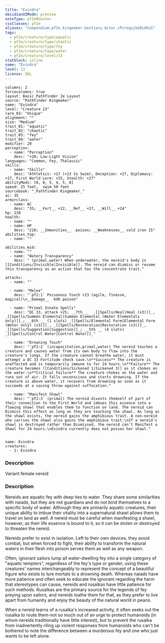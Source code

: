 ```yaml
---
title: "Evindra"
obsidianUIMode: preview
noteType: pf2eMonster
cssClasses: pf2e
aliases: "Compendium.pf2e.kingmaker-bestiary.Actor.cPcregujkG0LUHiG" 
tags:
  - pf2e/creature/type/aquatic
  - pf2e/creature/type/chaotic
  - pf2e/creature/type/fey
  - pf2e/creature/type/water
  - pf2e/creature/level/13
statblock: inline
name: "Evindra"
level: 13
license: OGL
---
```


```statblock
columns: 2
forcecolumns: true
layout: Basic Pathfinder 2e Layout
source: "Pathfinder Kingmaker"
name: "Evindra"
level: "Creature 13"
rare_03: "Unique"
alignment: ""
size: "Medium"
trait_01: "aquatic"
trait_02: "chaotic"
trait_03: "fey"
trait_04: "water"
modifier: 20
perception:
  - name: "Perception"
    desc: "+20; Low-Light Vision"
languages: "Common, Fey, Thalassic"
skills:
  - name: "Skills"
    desc: "Athletics: +17 (+23 to Swim), Deception: +27, Diplomacy: +27, First World Lore: +25, Stealth: +27"
abilityMods: [0, 8, 5, 4, 5, 8]
speed: 25 feet,  swim 50 feet
sourcebook: "_Pathfinder Kingmaker_"
ac: 35
armorclass:
  - name: AC
    desc: "35; __Fort__ +22, __Ref__ +27, __Will__ +24"
hp: 210
health:
  - name: ""
  - name: HP
    desc: "210; __Immunities__  poison; __Weaknesses__ cold iron 15"
abilities_top:
  - name: ""

abilities_mid:
  - name: ""
  - name: "Watery Transparency"
    desc: " (primal,water) When underwater, the nereid's body is [[Conditions/Invisible|Invisible]]. The nereid can dismiss or resume this transparency as an action that has the concentrate trait."

attacks:
  - name: ""

  - name: "Melee"
    desc: "`pf2:1` Poisonous Touch +23 (agile, finesse, magical)\n__Damage__  6d6 poison"

  - name: "Primal Innate Spells"
    desc: "DC 33, attack +25; __7th __  _[[Spells/Heal|Heal (x3)]]_, _[[Spells/Summon Elemental|Summon Elemental (Water Elementals only)]]_; __6th __ (1 slots) _[[Spells/Elemental Form|Elemental Form (Water only) (x3)]]_, _[[Spells/Restoration|Restoration (x3)]]_, _[[Spells/Suggestion|Suggestion]]_; __5th __ (4 slots) _[[Spells/Control Water|Control Water]]_"

  - name: "Drowning Touch"
    desc: "`pf2:2` (incapacitation,primal,water) The nereid touches a creature and causes water from its own body to flow into the creature's lungs. If the creature cannot breathe water, it must attempt a DC 33 Fortitude check save.\n**Success** The creature is unaffected and is temporarily immune to for 24 hours.\n**Failure** The creature becomes [[Conditions/Sickened 1|Sickened 3]] as it chokes on the water.\n**Critical Failure** The creature chokes on the water and runs out of air. It falls unconscious and starts drowning. If the creature is above water, it recovers from drowning as soon as it succeeds at a saving throw against suffocation."

  - name: "Manifest Shawl"
    desc: "`pf2:3` (primal) The nereid divests themself of part of their connection to the First World and imbues this essence into a flowing shawl that enables them to function on land. The nereid can Dismiss this effect as long as they are touching the shawl. As long as the shawl exists, the nereid gains the amphibious trait. A non-nereid who carries the shawl also gains the amphibious trait.\nIf a nereid's shawl is destroyed rather than Dismissed, the nereid can't Manifest a Shawl for 24 hours.\nEvindra currently does not posses her shawl."
 
```

```encounter-table
name: Evindra
creatures:
  - 1: Evindra
```
### Description
Variant female nereid

### Description
Nereids are aquatic fey with deep ties to water. They share some similarities with naiads, but they are not guardians and do not bind themselves to a specific body of water. Although they are primarily aquatic creatures, their unique ability to imbue their vitality into a supernatural shawl allows them to travel on land as well. A nereid must be careful when manifesting a shawl, however, as their life essence is bound to it, so it can be stolen or destroyed to threaten the nereid.

Nereids prefer to exist in isolation. Left to their own devices, they avoid combat, but when forced to fight, their ability to transform the natural waters in their flesh into poison serves them as well as any weapon.

Often, ignorant sailors lump all water-dwelling fey into a single category of "aquatic tempters", regardless of the fey's type or gender, using these creatures' names interchangeably to represent the concept of a beautiful figure who exists to lure mortals to a drowning death. Whereas naiads have more patience and often seek to educate the ignorant regarding the harm that stereotypes can cause, nereids and rusalkas have little patience for such methods. Rusalkas are the primary source for the legends of fey preying upon sailors, and nereids loathe them for that, as they prefer to live apart from humanity and enjoy the beauty of the natural world in peace.

When a nereid learns of a rusalka's increased activity, it often seeks out the rusalka to route them-not so much out of an urge to protect humanoids (in whom nereids traditionally have little interest), but to prevent the rusalka from inadvertently riling up violent responses from humanoids who can't be bothered to note the difference between a murderous fey and one who just wants to be left alone.
